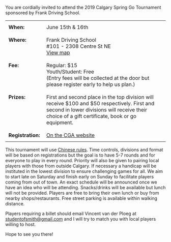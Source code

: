 <!--
.. title: 2019 Calgary Spring Go Tournament
.. slug: 2019-calgary-spring-go-tournament
.. date: 2019-05-12 22:01:20 UTC-06:00
.. tags: 
.. category: 
.. link: 
.. description: 
.. type: text
-->

You are cordially invited to attend the 2019 Calgary Spring Go Tournament sponsored by Frank Driving School.

<table>
<tr>
<td style="vertical-align: top; font-weight:bold; padding:10px">When:</td><td style="vertical-align: top; padding: 10px">June 15th &amp; 16th</td>
</tr>
<tr>
<td style="vertical-align: top; font-weight:bold; padding:10px">Where:</td>
<td style="vertical-align: top; padding: 10px">
Frank Driving School<br/>#101 - 2308 Centre St NE<br/><a href="https://goo.gl/maps/tyhfnpMm2D28QEmv6">View map</a>
</td>
</tr>
<tr>
<td style="vertical-align: top; font-weight:bold; padding:10px">Fee:</td>
<td style="vertical-align: top; padding: 10px">
Regular: $15<br/>Youth/Student: Free<br/>(Entry fees will be collected at the door but please register early to help us plan.)
</td>
</tr>
<tr>
<td style="vertical-align: top; font-weight:bold; padding:10px">Prizes:</td>
<td style="vertical-align: top; padding: 10px">
First and second place in the top division will receive $100 and $50 respectively. First and second in lower divisions will receive their choice of a gift certificate, book or go equipment.
</td>
</tr>
<tr>
<td style="vertical-align: top; font-weight:bold; padding:10px">Registration:</td>
<td style="vertical-align: top; padding: 10px">
<a href="https://canadiango.org/event/display/6132">On the CGA website</a>
</td>
</tr>
</table>

This tournament will use [Chinese rules](https://senseis.xmp.net/?ChineseRules).
Time controls, divisions and format will be based on registrations but the goal is to have 5-7 rounds and for everyone to play in every round. Priority will also be given to pairing local players with those from outside Calgary. If necessary a handicap will be instituted in the lowest division to ensure challenging games for all.
We aim to start late on Saturday and finish early on Sunday to facilitate players coming from out of town. An exact schedule will be announced once we have an idea who will be attending.
Snacks/drinks will be available but lunch will not be provided. Players are free to bring their own lunch or buy from nearby shops/restaurants.
Free street parking is available within walking distance.

Players requiring a billet should email Vincent van der Ploeg at <a href="mailto:studentofsmith@gmail.com">studentofsmith@gmail.com</a> and I will try to match you with local players willing to host.

Hope to see you there!
